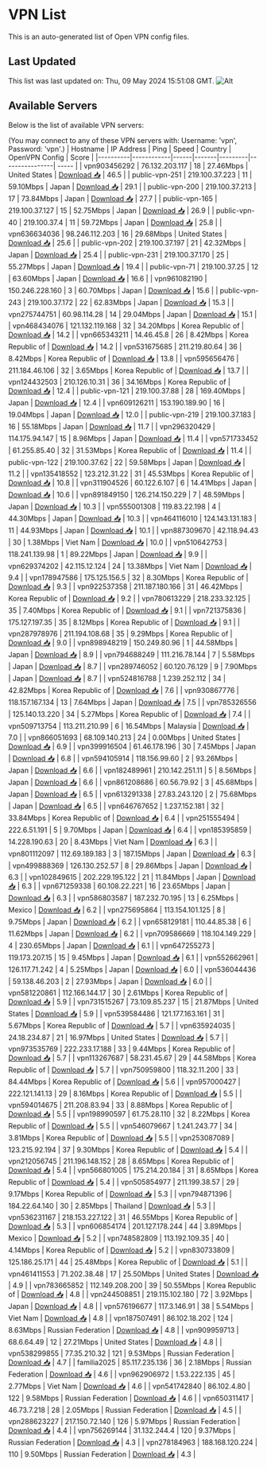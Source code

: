 # VPN List

This is an auto-generated list of Open VPN config files.

## Last Updated

This list was last updated on: Thu, 09 May 2024 15:51:08 GMT.
![Alt](https://repobeats.axiom.co/api/embed/186b98318ef1479477931607c1ad7d823f12451f.svg "Repobeats analytics image")

## Available Servers

Below is the list of available VPN servers:

(You may connect to any of these VPN servers with: Username: 'vpn', Password: 'vpn'.)
| Hostname | IP Address | Ping | Speed | Country | OpenVPN Config | Score |
|----------|------------|------|-------|---------|----------------| ----- |
| vpn903456292 | 76.132.203.117 | 18 | 27.46Mbps | United States | [Download 📥](./configs/server_0_US.ovpn) | 46.5 |
| public-vpn-251 | 219.100.37.223 | 11 | 59.10Mbps | Japan | [Download 📥](./configs/server_1_JP.ovpn) | 29.1 |
| public-vpn-200 | 219.100.37.213 | 17 | 73.84Mbps | Japan | [Download 📥](./configs/server_2_JP.ovpn) | 27.7 |
| public-vpn-165 | 219.100.37.127 | 15 | 52.75Mbps | Japan | [Download 📥](./configs/server_3_JP.ovpn) | 26.9 |
| public-vpn-40 | 219.100.37.4 | 11 | 59.72Mbps | Japan | [Download 📥](./configs/server_4_JP.ovpn) | 25.8 |
| vpn636634036 | 98.246.112.203 | 16 | 29.68Mbps | United States | [Download 📥](./configs/server_5_US.ovpn) | 25.6 |
| public-vpn-202 | 219.100.37.197 | 21 | 42.32Mbps | Japan | [Download 📥](./configs/server_6_JP.ovpn) | 25.4 |
| public-vpn-231 | 219.100.37.170 | 25 | 55.27Mbps | Japan | [Download 📥](./configs/server_7_JP.ovpn) | 19.4 |
| public-vpn-71 | 219.100.37.25 | 12 | 63.60Mbps | Japan | [Download 📥](./configs/server_8_JP.ovpn) | 16.6 |
| vpn961082190 | 150.246.228.160 | 3 | 60.70Mbps | Japan | [Download 📥](./configs/server_9_JP.ovpn) | 15.6 |
| public-vpn-243 | 219.100.37.172 | 22 | 62.83Mbps | Japan | [Download 📥](./configs/server_10_JP.ovpn) | 15.3 |
| vpn275744751 | 60.98.114.28 | 14 | 29.04Mbps | Japan | [Download 📥](./configs/server_11_JP.ovpn) | 15.1 |
| vpn468434076 | 121.132.119.168 | 32 | 34.20Mbps | Korea Republic of | [Download 📥](./configs/server_12_KR.ovpn) | 14.2 |
| vpn665343211 | 14.46.45.8 | 26 | 8.42Mbps | Korea Republic of | [Download 📥](./configs/server_13_KR.ovpn) | 14.2 |
| vpn531675685 | 211.219.80.64 | 36 | 8.42Mbps | Korea Republic of | [Download 📥](./configs/server_14_KR.ovpn) | 13.8 |
| vpn595656476 | 211.184.46.106 | 32 | 3.65Mbps | Korea Republic of | [Download 📥](./configs/server_15_KR.ovpn) | 13.7 |
| vpn124432503 | 210.126.10.31 | 36 | 34.16Mbps | Korea Republic of | [Download 📥](./configs/server_16_KR.ovpn) | 12.4 |
| public-vpn-121 | 219.100.37.88 | 28 | 169.40Mbps | Japan | [Download 📥](./configs/server_17_JP.ovpn) | 12.4 |
| vpn609126211 | 153.190.189.90 | 16 | 19.04Mbps | Japan | [Download 📥](./configs/server_18_JP.ovpn) | 12.0 |
| public-vpn-219 | 219.100.37.183 | 16 | 55.18Mbps | Japan | [Download 📥](./configs/server_19_JP.ovpn) | 11.7 |
| vpn296320429 | 114.175.94.147 | 15 | 8.96Mbps | Japan | [Download 📥](./configs/server_20_JP.ovpn) | 11.4 |
| vpn571733452 | 61.255.85.40 | 32 | 31.53Mbps | Korea Republic of | [Download 📥](./configs/server_21_KR.ovpn) | 11.4 |
| public-vpn-122 | 219.100.37.62 | 22 | 59.58Mbps | Japan | [Download 📥](./configs/server_22_JP.ovpn) | 11.2 |
| vpn135418552 | 123.212.31.22 | 31 | 45.53Mbps | Korea Republic of | [Download 📥](./configs/server_23_KR.ovpn) | 10.8 |
| vpn311904526 | 60.122.6.107 | 6 | 14.41Mbps | Japan | [Download 📥](./configs/server_24_JP.ovpn) | 10.6 |
| vpn891849150 | 126.214.150.229 | 7 | 48.59Mbps | Japan | [Download 📥](./configs/server_25_JP.ovpn) | 10.3 |
| vpn555001308 | 119.83.22.198 | 4 | 44.30Mbps | Japan | [Download 📥](./configs/server_26_JP.ovpn) | 10.3 |
| vpn464116010 | 124.143.131.183 | 11 | 44.93Mbps | Japan | [Download 📥](./configs/server_27_JP.ovpn) | 10.1 |
| vpn887309670 | 42.118.94.43 | 30 | 1.38Mbps | Viet Nam | [Download 📥](./configs/server_28_VN.ovpn) | 10.0 |
| vpn510642753 | 118.241.139.98 | 1 | 89.22Mbps | Japan | [Download 📥](./configs/server_29_JP.ovpn) | 9.9 |
| vpn629374202 | 42.115.12.124 | 24 | 13.38Mbps | Viet Nam | [Download 📥](./configs/server_30_VN.ovpn) | 9.4 |
| vpn178947586 | 175.125.156.5 | 32 | 8.30Mbps | Korea Republic of | [Download 📥](./configs/server_31_KR.ovpn) | 9.3 |
| vpn922537358 | 211.187.180.166 | 31 | 46.42Mbps | Korea Republic of | [Download 📥](./configs/server_32_KR.ovpn) | 9.2 |
| vpn780613229 | 218.233.32.125 | 35 | 7.40Mbps | Korea Republic of | [Download 📥](./configs/server_33_KR.ovpn) | 9.1 |
| vpn721375836 | 175.127.197.35 | 35 | 8.12Mbps | Korea Republic of | [Download 📥](./configs/server_34_KR.ovpn) | 9.1 |
| vpn287978976 | 211.194.108.68 | 35 | 9.29Mbps | Korea Republic of | [Download 📥](./configs/server_35_KR.ovpn) | 9.0 |
| vpn898948219 | 150.249.80.96 | 1 | 44.58Mbps | Japan | [Download 📥](./configs/server_36_JP.ovpn) | 8.9 |
| vpn794688249 | 111.216.78.144 | 7 | 5.58Mbps | Japan | [Download 📥](./configs/server_37_JP.ovpn) | 8.7 |
| vpn289746052 | 60.120.76.129 | 9 | 7.90Mbps | Japan | [Download 📥](./configs/server_38_JP.ovpn) | 8.7 |
| vpn524816788 | 1.239.252.112 | 34 | 42.82Mbps | Korea Republic of | [Download 📥](./configs/server_39_KR.ovpn) | 7.6 |
| vpn930867776 | 118.157.167.134 | 13 | 7.64Mbps | Japan | [Download 📥](./configs/server_40_JP.ovpn) | 7.5 |
| vpn785326556 | 125.140.13.220 | 34 | 5.27Mbps | Korea Republic of | [Download 📥](./configs/server_41_KR.ovpn) | 7.4 |
| vpn509713754 | 113.211.210.99 | 6 | 16.54Mbps | Malaysia | [Download 📥](./configs/server_42_MY.ovpn) | 7.0 |
| vpn866051693 | 68.109.140.213 | 24 | 0.00Mbps | United States | [Download 📥](./configs/server_43_US.ovpn) | 6.9 |
| vpn399916504 | 61.46.178.196 | 30 | 7.45Mbps | Japan | [Download 📥](./configs/server_44_JP.ovpn) | 6.8 |
| vpn594105914 | 118.156.99.60 | 2 | 93.26Mbps | Japan | [Download 📥](./configs/server_45_JP.ovpn) | 6.6 |
| vpn182489961 | 210.142.251.11 | 5 | 8.56Mbps | Japan | [Download 📥](./configs/server_46_JP.ovpn) | 6.6 |
| vpn861208686 | 60.56.79.92 | 3 | 45.68Mbps | Japan | [Download 📥](./configs/server_47_JP.ovpn) | 6.5 |
| vpn613291338 | 27.83.243.120 | 2 | 75.68Mbps | Japan | [Download 📥](./configs/server_48_JP.ovpn) | 6.5 |
| vpn646767652 | 1.237.152.181 | 32 | 33.84Mbps | Korea Republic of | [Download 📥](./configs/server_49_KR.ovpn) | 6.4 |
| vpn251555494 | 222.6.51.191 | 5 | 9.70Mbps | Japan | [Download 📥](./configs/server_50_JP.ovpn) | 6.4 |
| vpn185395859 | 14.228.190.63 | 20 | 8.43Mbps | Viet Nam | [Download 📥](./configs/server_51_VN.ovpn) | 6.3 |
| vpn801112097 | 112.69.189.183 | 3 | 187.15Mbps | Japan | [Download 📥](./configs/server_52_JP.ovpn) | 6.3 |
| vpn499888369 | 126.130.252.57 | 8 | 29.86Mbps | Japan | [Download 📥](./configs/server_53_JP.ovpn) | 6.3 |
| vpn102849615 | 202.229.195.122 | 21 | 11.84Mbps | Japan | [Download 📥](./configs/server_54_JP.ovpn) | 6.3 |
| vpn671259338 | 60.108.22.221 | 16 | 23.65Mbps | Japan | [Download 📥](./configs/server_55_JP.ovpn) | 6.3 |
| vpn586803587 | 187.232.70.195 | 13 | 6.25Mbps | Mexico | [Download 📥](./configs/server_56_MX.ovpn) | 6.2 |
| vpn275695864 | 113.154.101.125 | 8 | 9.75Mbps | Japan | [Download 📥](./configs/server_57_JP.ovpn) | 6.2 |
| vpn658129181 | 110.44.85.38 | 6 | 11.62Mbps | Japan | [Download 📥](./configs/server_58_JP.ovpn) | 6.2 |
| vpn709586669 | 118.104.149.229 | 4 | 230.65Mbps | Japan | [Download 📥](./configs/server_59_JP.ovpn) | 6.1 |
| vpn647255273 | 119.173.207.15 | 15 | 9.45Mbps | Japan | [Download 📥](./configs/server_60_JP.ovpn) | 6.1 |
| vpn552662961 | 126.117.71.242 | 4 | 5.25Mbps | Japan | [Download 📥](./configs/server_61_JP.ovpn) | 6.0 |
| vpn536044436 | 59.138.46.203 | 2 | 27.93Mbps | Japan | [Download 📥](./configs/server_62_JP.ovpn) | 6.0 |
| vpn581220861 | 112.166.144.17 | 30 | 2.61Mbps | Korea Republic of | [Download 📥](./configs/server_63_KR.ovpn) | 5.9 |
| vpn731515267 | 73.109.85.237 | 15 | 21.87Mbps | United States | [Download 📥](./configs/server_64_US.ovpn) | 5.9 |
| vpn539584486 | 121.177.163.161 | 31 | 5.67Mbps | Korea Republic of | [Download 📥](./configs/server_65_KR.ovpn) | 5.7 |
| vpn635924035 | 24.18.234.87 | 21 | 16.97Mbps | United States | [Download 📥](./configs/server_66_US.ovpn) | 5.7 |
| vpn973535769 | 222.233.17.188 | 33 | 9.44Mbps | Korea Republic of | [Download 📥](./configs/server_67_KR.ovpn) | 5.7 |
| vpn113267687 | 58.231.45.67 | 29 | 44.58Mbps | Korea Republic of | [Download 📥](./configs/server_68_KR.ovpn) | 5.7 |
| vpn750959800 | 118.32.11.200 | 33 | 84.44Mbps | Korea Republic of | [Download 📥](./configs/server_69_KR.ovpn) | 5.6 |
| vpn957000427 | 222.121.141.13 | 29 | 8.16Mbps | Korea Republic of | [Download 📥](./configs/server_70_KR.ovpn) | 5.5 |
| vpn594014675 | 211.208.83.94 | 33 | 8.88Mbps | Korea Republic of | [Download 📥](./configs/server_71_KR.ovpn) | 5.5 |
| vpn198990597 | 61.75.28.110 | 32 | 8.22Mbps | Korea Republic of | [Download 📥](./configs/server_72_KR.ovpn) | 5.5 |
| vpn546079667 | 1.241.243.77 | 34 | 3.81Mbps | Korea Republic of | [Download 📥](./configs/server_73_KR.ovpn) | 5.5 |
| vpn253087089 | 123.215.92.194 | 37 | 9.30Mbps | Korea Republic of | [Download 📥](./configs/server_74_KR.ovpn) | 5.4 |
| vpn212056745 | 211.196.148.152 | 28 | 8.65Mbps | Korea Republic of | [Download 📥](./configs/server_75_KR.ovpn) | 5.4 |
| vpn566801005 | 175.214.20.184 | 31 | 8.65Mbps | Korea Republic of | [Download 📥](./configs/server_76_KR.ovpn) | 5.4 |
| vpn505854977 | 211.199.38.57 | 29 | 9.17Mbps | Korea Republic of | [Download 📥](./configs/server_77_KR.ovpn) | 5.3 |
| vpn794871396 | 184.22.64.140 | 30 | 2.85Mbps | Thailand | [Download 📥](./configs/server_78_TH.ovpn) | 5.3 |
| vpn536231167 | 218.153.227.122 | 31 | 46.55Mbps | Korea Republic of | [Download 📥](./configs/server_79_KR.ovpn) | 5.3 |
| vpn606854174 | 201.127.178.244 | 44 | 3.89Mbps | Mexico | [Download 📥](./configs/server_80_MX.ovpn) | 5.2 |
| vpn748582809 | 113.192.109.35 | 40 | 4.14Mbps | Korea Republic of | [Download 📥](./configs/server_81_KR.ovpn) | 5.2 |
| vpn830733809 | 125.186.25.171 | 44 | 25.48Mbps | Korea Republic of | [Download 📥](./configs/server_82_KR.ovpn) | 5.1 |
| vpn461411553 | 71.202.38.48 | 17 | 25.50Mbps | United States | [Download 📥](./configs/server_83_US.ovpn) | 4.9 |
| vpn783665852 | 112.149.208.200 | 39 | 50.55Mbps | Korea Republic of | [Download 📥](./configs/server_84_KR.ovpn) | 4.8 |
| vpn244508851 | 219.115.102.180 | 72 | 3.92Mbps | Japan | [Download 📥](./configs/server_85_JP.ovpn) | 4.8 |
| vpn576196677 | 117.3.146.91 | 38 | 5.54Mbps | Viet Nam | [Download 📥](./configs/server_86_VN.ovpn) | 4.8 |
| vpn187507491 | 86.102.18.202 | 124 | 8.63Mbps | Russian Federation | [Download 📥](./configs/server_87_RU.ovpn) | 4.8 |
| vpn909959713 | 68.6.64.49 | 12 | 27.21Mbps | United States | [Download 📥](./configs/server_88_US.ovpn) | 4.8 |
| vpn538299855 | 77.35.210.32 | 121 | 9.53Mbps | Russian Federation | [Download 📥](./configs/server_89_RU.ovpn) | 4.7 |
| familia2025 | 85.117.235.136 | 36 | 2.18Mbps | Russian Federation | [Download 📥](./configs/server_90_RU.ovpn) | 4.6 |
| vpn962906972 | 1.53.222.135 | 45 | 2.77Mbps | Viet Nam | [Download 📥](./configs/server_91_VN.ovpn) | 4.6 |
| vpn541742840 | 86.102.4.80 | 122 | 9.58Mbps | Russian Federation | [Download 📥](./configs/server_92_RU.ovpn) | 4.6 |
| vpn650311417 | 46.73.7.218 | 28 | 2.05Mbps | Russian Federation | [Download 📥](./configs/server_93_RU.ovpn) | 4.5 |
| vpn288623227 | 217.150.72.140 | 126 | 5.97Mbps | Russian Federation | [Download 📥](./configs/server_94_RU.ovpn) | 4.4 |
| vpn756269144 | 31.132.244.4 | 120 | 9.37Mbps | Russian Federation | [Download 📥](./configs/server_95_RU.ovpn) | 4.3 |
| vpn278184963 | 188.168.120.224 | 110 | 9.50Mbps | Russian Federation | [Download 📥](./configs/server_96_RU.ovpn) | 4.3 |
